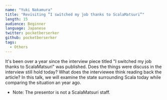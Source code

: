 ```yaml
---
name: "Yuki Nakamura"
title: "Revisiting ”I switched my job thanks to ScalaMatsuri”"
length: 15
audience: Beginner
language: Japanese
twitter: pocketberserker
github: pocketberserker
tags:
  - Others
---
```

It's been over a year since the interview piece titled "I switched my job thanks to ScalaMatsuri" was published.
Does the things were discuss in the interview still hold today?
What does the interviewee think reading back the article?
In this talk, we will examine the state surrounding Scala today while comparing the situation an year ago.

* Note: The presentor is not a ScalaMatsuri staff.
